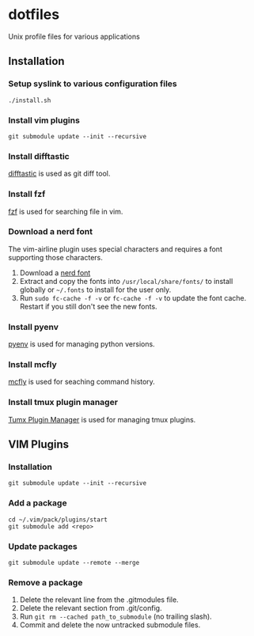 dotfiles
========

Unix profile files for various applications


## Installation

### Setup syslink to various configuration files

`./install.sh`

### Install vim plugins

`git submodule update --init --recursive`

### Install difftastic

[difftastic](https://difftastic.wilfred.me.uk/) is used as git diff tool.

### Install fzf

[fzf](https://github.com/junegunn/fzf) is used for searching file in vim.

### Download a nerd font

The vim-airline plugin uses special characters and requires a font supporting
those characters.

1. Download a [nerd font](https://www.nerdfonts.com/)
2. Extract and copy the fonts into `/usr/local/share/fonts/` to install
   globally or `~/.fonts` to install for the user only.
3. Run `sudo fc-cache -f -v` or `fc-cache -f -v` to update the font cache.
   Restart if you still don't see the new fonts.

### Install pyenv

[pyenv](https://github.com/pyenv/pyenv) is used for managing python versions.

### Install mcfly

[mcfly](https://github.com/cantino/mcfly) is used for seaching command history.

### Install tmux plugin manager

[Tumx Plugin Manager](https://github.com/tmux-plugins/tpm) is used for
managing tmux plugins.


## VIM Plugins

### Installation
`git submodule update --init --recursive`

### Add a package
```
cd ~/.vim/pack/plugins/start
git submodule add <repo>
```

### Update packages
`git submodule update --remote --merge`


### Remove a package
1. Delete the relevant line from the .gitmodules file.
2. Delete the relevant section from .git/config.
3. Run `git rm --cached path_to_submodule` (no trailing slash).
4. Commit and delete the now untracked submodule files.

